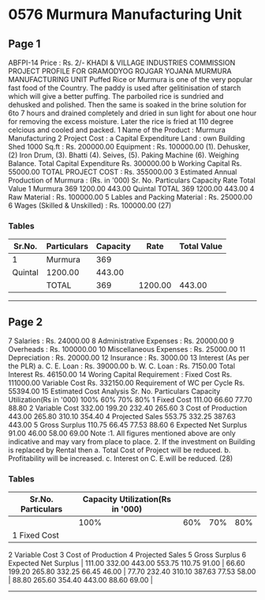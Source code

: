 # 0576 Murmura Manufacturing Unit

## Page 1

ABFPI-14 Price : Rs. 2/- KHADI & VILLAGE INDUSTRIES COMMISSION PROJECT PROFILE FOR GRAMODYOG ROJGAR YOJANA MURMURA MANUFACTURING UNIT Puffed Rice or Murmura is one of the very popular fast food of the Country. The paddy is used after gelitinisation of starch which will give a better puffing. The parboiled rice is sundried and dehusked and polished. Then the same is soaked in the brine solution for 6to 7 hours and drained completely and dried in sun light for about one hour for removing the excess moisture. Later the rice is fried at 110 degree celcious and cooled and packed. 1 Name of the Product : Murmura Manufacturing 2 Project Cost : a Capital Expenditure Land : own Building Shed 1000 Sq.ft : Rs. 200000.00 Equipment : Rs. 100000.00 (1). Dehusker, (2) Iron Drum, (3). Bhatti (4). Seives, (5). Paking Machine (6). Weighing Balance. Total Capital Expenditure Rs. 300000.00 b Working Capital Rs. 55000.00 TOTAL PROJECT COST : Rs. 355000.00 3 Estimated Annual Production of Murmura : (Rs. in '000) Sr. No. Particulars Capacity Rate Total Value 1 Murmura 369 1200.00 443.00 Quintal TOTAL 369 1200.00 443.00 4 Raw Material : Rs. 100000.00 5 Lables and Packing Material : Rs. 25000.00 6 Wages (Skilled & Unskilled) : Rs. 100000.00 (27)

### Tables

| Sr.No. | Particulars | Capacity | Rate | Total Value |
|---|---|---|---|---|
| 1 | Murmura | 369
Quintal | 1200.00 | 443.00 |
|  | TOTAL | 369 | 1200.00 | 443.00 |

---

## Page 2

7 Salaries : Rs. 24000.00 8 Administrative Expenses : Rs. 20000.00 9 Overheads : Rs. 100000.00 10 Miscellaneous Expenses : Rs. 25000.00 11 Depreciation : Rs. 20000.00 12 Insurance : Rs. 3000.00 13 Interest (As per the PLR) a. C. E. Loan : Rs. 39000.00 b. W. C. Loan : Rs. 7150.00 Total Interest Rs. 46150.00 14 Woring Capital Requirement : Fixed Cost Rs. 111000.00 Variable Cost Rs. 332150.00 Requirement of WC per Cycle Rs. 55394.00 15 Estimated Cost Analysis Sr. No. Particulars Capacity Utilization(Rs in '000) 100% 60% 70% 80% 1 Fixed Cost 111.00 66.60 77.70 88.80 2 Variable Cost 332.00 199.20 232.40 265.60 3 Cost of Production 443.00 265.80 310.10 354.40 4 Projected Sales 553.75 332.25 387.63 443.00 5 Gross Surplus 110.75 66.45 77.53 88.60 6 Expected Net Surplus 91.00 46.00 58.00 69.00 Note :1. All figures mentioned above are only indicative and may vary from place to place. 2. If the investment on Building is replaced by Rental then a. Total Cost of Project will be reduced. b. Profitability will be increased. c. Interest on C. E.will be reduced. (28)

### Tables

| Sr.No. Particulars | Capacity Utilization(Rs in '000) |  |  |  |
|---|---|---|---|---|
|  | 100% | 60% | 70% | 80% |
| 1 Fixed Cost
2 Variable Cost
3 Cost of Production
4 Projected Sales
5 Gross Surplus
6 Expected Net Surplus | 111.00
332.00
443.00
553.75
110.75
91.00 | 66.60
199.20
265.80
332.25
66.45
46.00 | 77.70
232.40
310.10
387.63
77.53
58.00 | 88.80
265.60
354.40
443.00
88.60
69.00 |

---

